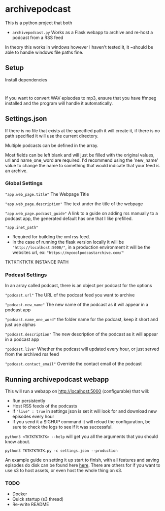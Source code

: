# archivepodcast

This is a python project that both

- `archivepodcast.py` Works as a Flask webapp to archive and re-host a podcast from a RSS feed

In theory this works in windows however I haven't tested it, it ~should be able to handle windows file paths fine.

## Setup

Install dependencies

```bash

```

```bash

```

If you want to convert WAV episodes to mp3, ensure that you have ffmpeg installed and the program will handle it automatically.

## Settings.json

If there is no file that exists at the specified path it will create it, if there is no path specified it will use the current directory.

Multiple podcasts can be defined in the array.

Most fields can be left blank and will just be filled with the original values, url and name_one_word are required. I'd recommend using the 'new_name' value to change the name to something that would indicate that your feed is an archive.

### Global Settings

`"app.web_page.title"` The Webpage Title

`"app.web_page.description"` The text under the title of the webpage

`"app.web_page.podcast_guide"` A link to a guide on adding rss manually to a podcast app, the generated default has one that I like prefilled.

`"app.inet_path"`

- Required for building the xml rss feed.
- In the case of running the flask version locally it will be `"http://localhost:5000/"`, in a production environment it will be the websites url, ex: `"https://mycoolpodcastarchive.com/"`

TKTKTKTKTK INSTANCE PATH

### Podcast Settings

In an array called podcast, there is an object per podcast for the options

`"podcast.url"` The URL of the podcast feed you want to archive

`"podcast.new_name"` The new name of the podcast as it will appear in a podcast app

`"podcast.name_one_word"` the folder name for the podcast, keep it short and just use alphas

`"podcast.description"` The new description of the podcast as it will appear in a podcast app

`"podcast.live"` Whether the podcast will updated every hour, or just served from the archived rss feed

`"podcast.contact_email"` Override the contact email of the podcast

## Running archivepodcast webapp

This will run a webapp on <http://localhost:5000> (configurable) that will:

- Run persistently
- Host RSS feeds of the podcasts
- If `"live" : true` in settings json is set it will look for and download new episodes every hour
- If you send it a SIGHUP command it will reload the configuration, be sure to check the logs to see if it was successful.

`python3 <TKTKTKTKTK> --help` will get you all the arguments that you should know about.

`python3 TKTKTKTKTK.py -c settings.json --production`

An example guide on setting it up start to finish, with all features and saving episodes do disk can be found here [here](README_local.md). There are others for if you want to use s3 to host assets, or even host the whole thing on s3.

### TODO

- Docker
- Quick startup (s3 thread)
- Re-write README
